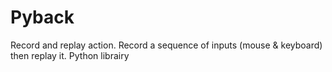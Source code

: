 # Pyback
Record and replay action. Record a sequence of inputs (mouse &amp; keyboard) then replay it. Python librairy

